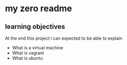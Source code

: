 # my zero readme
## learning objectives
At the end this project i can expected to be able to explain
* What is a virtual machine
* What is vagrant 
* What is ubuntu
